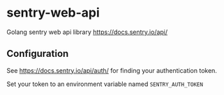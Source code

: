 # sentry-web-api
Golang sentry web api library https://docs.sentry.io/api/

## Configuration
See https://docs.sentry.io/api/auth/ for finding your authentication token.

Set your token to an environment variable named `SENTRY_AUTH_TOKEN`
